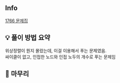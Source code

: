 ## Info
[1766 문제집](https://www.acmicpc.net/problem/1766)

## 💡 풀이 방법 요약
위상정렬이 뭔지 몰랐는데, 이걸 이용해서 푸는 문제였음.  
싸이클이 없고, 인접한 노드와 인접 노두의 개수로 푸는 문제임  

## 🙂 마무리

